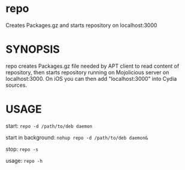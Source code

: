 # repo

Creates Packages.gz and starts repository on localhost:3000

# SYNOPSIS

repo creates Packages.gz file needed by APT client to read content of repository, then starts repository running on Mojolicious server on localhost:3000. On iOS you can then add "localhost:3000" into Cydia sources.

# USAGE

start:                  `repo -d /path/to/deb daemon`

start in background:    `nohup repo -d /path/to/deb daemon&`

stop:                   `repo -s`

usage:                  `repo -h`
